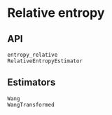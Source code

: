 # Relative entropy

## API

```@docs
entropy_relative
RelativeEntropyEstimator
```

## Estimators

```@docs
Wang
WangTransformed
```
